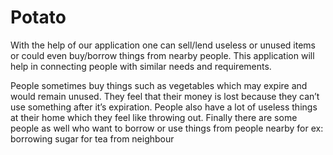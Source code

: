 # Potato
With the help of our application one can sell/lend useless or unused items or could even buy/borrow things from nearby people. This application will help in connecting people with similar needs and requirements.


People sometimes buy things such as vegetables which may expire and would remain unused. They feel that their money is lost because they can’t use something after it’s expiration. People also have a lot of useless things at their home which they feel like throwing out. Finally there are some people as well who want to borrow or use things from people nearby for ex: borrowing sugar for tea from neighbour
